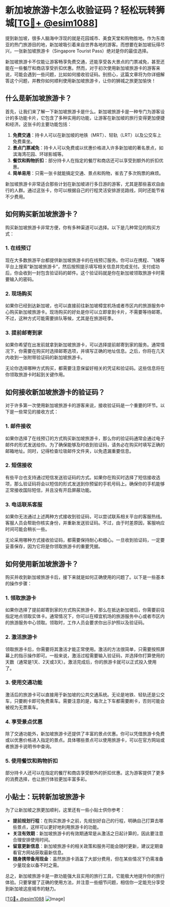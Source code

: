 # 新加坡旅游卡怎么收验证码？轻松玩转狮城[[TG💪+ @esim1088](https://t.me/s/esim1088)]

提到新加坡，很多人脑海中浮现的就是花园城市、美食天堂和购物胜地。作为东南亚的热门旅游目的地，新加坡吸引着来自世界各地的游客。而想要在新加坡玩得尽兴，一张新加坡旅游卡（Singapore Tourist Pass）绝对是你的最佳选择。

新加坡旅游卡不仅能让游客畅享免费交通，还能享受各大景点的门票减免，甚至还能在一些餐厅和商店享受折扣优惠。然而，对于初次使用新加坡旅游卡的游客来说，可能会遇到一些问题，比如如何接收验证码。别担心，这篇文章将为你详细解答这个问题，并教你如何顺利使用新加坡旅游卡，让你的狮城之旅更加愉快！

## 什么是新加坡旅游卡？

首先，让我们来了解一下新加坡旅游卡是什么。新加坡旅游卡是一种专门为游客设计的多功能卡片，它包含了多种实用的功能，让游客在新加坡的旅行变得更加便捷和经济。这张卡的主要功能包括：

1. **免费交通**：持卡人可以在新加坡的地铁（MRT）、轻轨（LRT）以及公交车上免费乘坐。
2. **景点门票减免**：持卡人可以免费或以优惠价格进入许多新加坡的著名景点，如滨海湾花园、环球影城等。
3. **餐饮和购物折扣**：部分持卡人在指定的餐厅和商店还可以享受到额外的折扣优惠。
4. **简单易用**：只需一张卡就能搞定交通、景点和购物，省去了多次购票的麻烦。

新加坡旅游卡非常适合那些计划在新加坡进行多日游的游客，尤其是那些喜欢自由行的人群。通过这张卡，你可以根据自己的行程灵活安排游览路线，同时还能节省不少费用。

## 如何购买新加坡旅游卡？

购买新加坡旅游卡非常方便，你有多种渠道可以选择。以下是几种常见的购买方式：

### 1. 在线预订

现在大多数旅游平台都提供新加坡旅游卡的在线预订服务。你可以在携程、飞猪等平台上搜索“新加坡旅游卡”，然后按照提示填写相关信息并完成支付。支付成功后，你会收到一封包含验证码的邮件。这个验证码就是你在新加坡领取旅游卡时需要输入的密码。

### 2. 现场购买

如果你已经到达新加坡，也可以直接前往新加坡樟宜机场或者市区内的旅游服务中心购买新加坡旅游卡。现场购买的好处是你可以立即拿到卡片，不需要等待邮寄。不过，这种方式可能需要排队等候，尤其是在旅游旺季。

### 3. 提前邮寄到家

如果你希望在出发前就拿到新加坡旅游卡，可以选择提前邮寄到家的服务。通常情况下，你需要在购买时选择邮寄选项，并填写正确的地址信息。之后，你将在几天内收到一张附带验证码的新加坡旅游卡。

无论你选择哪种方式购买，都需要注意保留好相关的凭证和验证码。这些信息将在你领取旅游卡时起到关键作用。

## 如何接收新加坡旅游卡的验证码？

对于许多第一次使用新加坡旅游卡的游客来说，接收验证码是一个重要的环节。以下是一些常见的接收方式：

### 1. 邮件接收

如果你选择了在线预订的方式购买新加坡旅游卡，那么你的验证码通常会通过电子邮件的形式发送给你。为了确保能够及时收到验证码，请务必在购买时填写正确的邮箱地址。同时，记得检查垃圾邮件文件夹，以免遗漏重要信息。

### 2. 短信接收

有些平台也支持通过短信发送验证码的方式。如果你在购买时选择了短信接收选项，那么验证码将会以短信的形式发送到你预留的手机号码上。确保你的手机能够正常接收国际短信，并且没有开启屏蔽功能。

### 3. 电话联系客服

如果你无法通过上述两种方式接收到验证码，可以尝试联系相关平台的客服热线。客服人员会帮助你核实身份，并重新发送验证码。不过，由于时差原因，客服响应时间可能会稍长一些。

无论采用哪种方式接收验证码，都需要保持耐心和细心。一旦收到验证码，一定要妥善保存，因为它将是你领取旅游卡的重要凭据。

## 如何使用新加坡旅游卡？

购买并收到新加坡旅游卡后，接下来就是如何正确使用的问题了。以下是一些基本的操作步骤：

### 1. 领取旅游卡

如果你选择了提前邮寄到家的方式购买旅游卡，那么在抵达新加坡后，你需要前往指定地点领取实体卡。通常情况下，你可以在樟宜机场的旅游服务中心或者市区内的旅游服务中心领取。领取时，工作人员会要求你出示护照以及验证码。

### 2. 激活旅游卡

领取旅游卡后，你需要将其激活才能正常使用。激活的方法很简单，只需要按照屏幕上的指示操作即可。一般来说，激活过程需要输入验证码，并选择你打算使用的天数（通常是1天、2天或3天）。激活完成后，你的旅游卡就可以正式投入使用了。

### 3. 使用交通功能

激活后的旅游卡可以直接用于新加坡的公共交通系统。无论是地铁、轻轨还是公交车，只要刷卡即可免费乘车。需要注意的是，每次上下车都需要刷卡，否则可能会被视为无票乘车。

### 4. 享受景点优惠

除了交通功能外，新加坡旅游卡还提供了丰富的景点优惠。你可以凭借旅游卡免费或以优惠价格进入指定的景点。具体哪些景点可以使用旅游卡，可以在官方网站或者旅游卡说明书中查询。

### 5. 使用餐饮和购物折扣

部分持卡人还可以在指定的餐厅和商店享受额外的折扣优惠。这为游客提供了更多的消费选择，也让旅行体验更加丰富多彩。

## 小贴士：玩转新加坡旅游卡

为了让新加坡之旅更加顺利，这里还有一些小贴士供你参考：

- **提前规划行程**：在购买旅游卡之前，先规划好自己的行程，明确自己打算去哪些景点，这样可以更好地利用旅游卡的功能。
- **关注有效期**：新加坡旅游卡的有效期通常是从激活之日起计算的，因此要注意合理安排使用时间。
- **留意更新信息**：新加坡旅游卡的相关政策和服务可能会随时更新，建议定期查看官方网站获取最新信息。
- **随身携带备用现金**：虽然旅游卡涵盖了大部分费用，但在某些情况下仍需准备少量现金以备不时之需。

总之，新加坡旅游卡是一款功能强大且实用的旅行工具，它能极大地提升你的旅行体验。只要掌握了正确的使用方法，并注意一些细节问题，相信你一定能充分享受到新加坡这座城市的魅力。

[[TG💪+ @esim1088](https://t.me/s/esim1088) ![Image](https://i.postimg.cc/4NQfJmqS/Snipaste-2025-05-13-00-14-12.png)]
